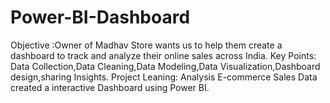 # Power-BI-Dashboard
Objective :Owner of Madhav Store wants us to help them create a dashboard to track and analyze their online sales across India.
Key Points: Data Collection,Data Cleaning,Data Modeling,Data Visualization,Dashboard design,sharing Insights.
Project Leaning: Analysis E-commerce Sales Data created a interactive Dashboard using Power BI.
